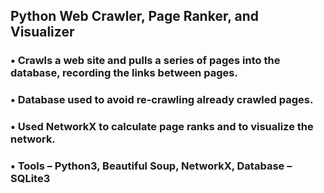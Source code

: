## Python Web Crawler, Page Ranker, and Visualizer
### • Crawls a web site and pulls a series of pages into the database, recording the links between pages.
### • Database used to avoid re-crawling already crawled pages.
### • Used NetworkX to calculate page ranks and to visualize the network.
### • Tools – Python3, Beautiful Soup, NetworkX, Database – SQLite3
